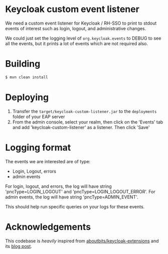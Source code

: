 # Keycloak custom event listener

We need a custom event listener for Keycloak / RH-SSO to print to stdout events
of interest such as login, logout, and administrative changes.

We could just set the logging level of `org.keycloak.events` to DEBUG to see
all the events, but it prints a lot of events which are not required also.

# Building
```bash
$ mvn clean install
```

# Deploying
1. Transfer the `target/keycloak-custom-listener.jar` to the `deployments`
   folder of your EAP server
2. From the admin console, select your realm, then click on the 'Events' tab
   and add 'keycloak-custom-listener' as a listener. Then click 'Save'

# Logging format
The events we are interested are of type:
- Login, Logout, errors
- admin events

For login, logout, and errors, the log will have string 'pncType=LOGIN\_LOGOUT'
and 'pncType=LOGIN\_LOGOUT\_ERROR'. For admin events, the log will have string
'pncType=ADMIN\_EVENT'.

This should help run specific queries on your logs for these events.

# Acknowledgements
This codebase is *heavily* inspired from
[aboutbits/keycloak-extensions](https://github.com/aboutbits/keycloak-extensions) and its [blog
post](https://aboutbits.it/blog/2020-11-23-keycloak-custom-event-listener).
